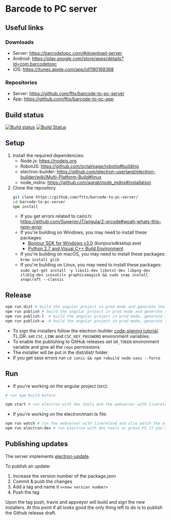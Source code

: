 # Barcode to PC server

## Useful links

### Downloads

* Server: <https://barcodetopc.com/#download-server>
* Android: <https://play.google.com/store/apps/details?id=com.barcodetopc>
* iOS: <https://itunes.apple.com/app/id1180168368>

### Repositories

* Server: <https://github.com/fttx/barcode-to-pc-server>
* App: <https://github.com/fttx/barcode-to-pc-app>

## Build status

[![Build status](https://ci.appveyor.com/api/projects/status/un8nkjy7755fh7io?svg=true)](https://ci.appveyor.com/project/fttx/barcode-to-pc-server)
[![Build Status](https://travis-ci.org/fttx/barcode-to-pc-server.svg)](https://travis-ci.org/fttx/barcode-to-pc-server)

## Setup

1. Install the required dependencies:
    * Node.js: <https://nodejs.org>
    * RobotJS: <https://github.com/octalmage/robotjs#building>
    * electron-builder: <https://github.com/electron-userland/electron-builder/wiki/Multi-Platform-Build#linux>
    * node_mdns: <https://github.com/agnat/node_mdns#installation>
2. Clone the repository
    ```bash
    git clone https://github.com/fttx/barcode-to-pc-server/
    cd barcode-to-pc-server
    npm install
    ```
    * If you get errors related to cairo.h:  <https://github.com/SuperiorJT/angular2-qrcode#woah-whats-this-npm-error>
    * If you're building on Windows, you may need to install these packages: 
        * [Bonjour SDK for Windows v3.0](https://developer.apple.com/download/more/) (bonjoursdksetup.exe)
        * [Python 2.7 and Visual C++ Build Environment](https://github.com/nodejs/node-gyp#on-windows)
    * If you're building on macOS, you may need to install these packages: `brew install glib`
    * If you're building on Linux, you may need to install these packages: `sudo apt-get install -y libx11-dev libxtst-dev libpng-dev zlib1g-dev icnsutils graphicsmagick && sudo snap install snapcraft --classic`
## Release

  ```bash
  npm run dist # build the angular project in prod mode and generate the app install files for the current platform, works with Windows/macOS/Linux. Out dir: dist/dist/
  npm run publish # build the angular project in prod mode and generate the app installer for the current platform and uploads it to GitHub releases
  npm run publish-l  # build the angular project in prod mode, generate the app installer for linux and uploads them to GitHub releases
  npm run publish-w  # build the angular project in prod mode, generate the app installer for Windows ia32 and x64 and uploads them to GitHub releases
  ```

* To sign the installers follow the electron-builder [code-signing tutorial](https://www.electron.build/code-signing). TL;DR: set `CSC_LINK` and `CSC_KEY_PASSWORD` environment variables.
* To enable the publishing to GitHub releases set `GH_TOKEN` environment variable and give all the `repo` permissions
* The installer will be put in the dist/dist/ folder.
* If you get sass errors run `cd ionic && npm rebuild node-sass --force`

## Run

* If you're working on the angular project (src):

```bash
# run npm build before

npm start # run electron with dev tools and the webserver with livereload
```

* If you're working on the electron/main.ts file:

```bash
npm run watch # run the webserver with livereload and also watch the electron/main.ts file
npm run electron:dev # run electron with dev tools or press F5 if you're using VSCode to start debugging
```

## Publishing updates

The server implements [electron-update](https://www.electron.build/auto-update).

To publish an update:

1. Increase the version number of the package.json
2. Commit & push the changes
3. Add a tag and name it `v<new version number>`
4. Push the tag

Upon the tag push, travis and appveyor will build and sign the new installers. At this point if all looks good the only thing left to do is to publish the Github release draft.